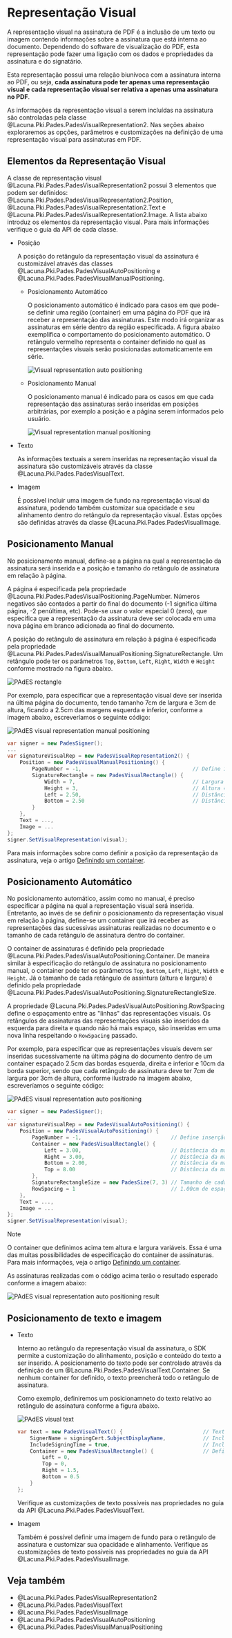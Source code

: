 ﻿# Representação Visual

A representação visual na assinatura de PDF é a inclusão de um texto ou imagem contendo informações sobre a assinatura
que está interna ao documento. Dependendo do software de visualização do PDF, esta representação pode fazer uma ligação
com os dados e propriedades da assinatura e do signatário.

Esta representação possui uma relação biunívoca com a assinatura interna ao PDF, ou seja, **cada assinatura pode ter
apenas uma representação visual e cada representação visual ser relativa a apenas uma assinatura no PDF**.

As informações da representação visual a serem incluídas na assinatura são controladas pela classe
@Lacuna.Pki.Pades.PadesVisualRepresentation2. Nas seções abaixo exploraremos as opções, parâmetros e customizações na
definição de uma representação visual para assinaturas em PDF.

## Elementos da Representação Visual

A classe de representação visual @Lacuna.Pki.Pades.PadesVisualRepresentation2 possui 3 elementos que podem ser definidos:
@Lacuna.Pki.Pades.PadesVisualRepresentation2.Position, @Lacuna.Pki.Pades.PadesVisualRepresentation2.Text e
@Lacuna.Pki.Pades.PadesVisualRepresentation2.Image. A lista abaixo introduz os elementos da representação visual.
Para mais informações verifique o guia da API de cada classe.

* Posição

  A posição do retângulo da representação visual da assinatura é customizável através das classes
  @Lacuna.Pki.Pades.PadesVisualAutoPositioning e @Lacuna.Pki.Pades.PadesVisualManualPositioning.

  * Posicionamento Automático

    O posicionamento automático é indicado para casos em que pode-se definir uma região (container) em uma página do PDF
	que irá receber a representação das assinaturas. Este modo irá organizar as assinaturas em série dentro da região
	especificada. A figura abaixo exemplifica o comportamento do posicionamento automático. O retângulo vermelho representa
	o container definido no qual as representações visuais serão posicionadas automaticamente em série.

    ![Visual representation auto positioning](../../../../../../images/pki-sdk/visual-rep-result-mini.png)

  * Posicionamento Manual

    O posicionamento manual é indicado para os casos em que cada representação das assinaturas serão inseridas em posições
    arbitrárias, por exemplo a posição e a página serem informados pelo usuário.

    ![Visual representation manual positioning](../../../../../../images/pki-sdk/visual-rep-manual-mini.png)

* Texto

  As informações textuais a serem inseridas na representação visual da assinatura são customizáveis através da classe
  @Lacuna.Pki.Pades.PadesVisualText.

* Imagem

  É possível incluir uma imagem de fundo na representação visual da assinatura, podendo também customizar sua opacidade
  e seu alinhamento dentro do retângulo da representação visual. Estas opções são definidas através da classe
  @Lacuna.Pki.Pades.PadesVisualImage.

## Posicionamento Manual

No posicionamento manual, define-se a página na qual a representação da assinatura será inserida e a posição e tamanho
do retângulo de assinatura em relação à página.

A página é especificada pela propriedade @Lacuna.Pki.Pades.PadesVisualPositioning.PageNumber. Números negativos são
contados a partir do final do documento (-1 significa última página, -2 penúltima, etc). Pode-se usar o valor especial
0 (zero), que especifica que a representação da assinatura deve ser colocada em uma nova página em branco adicionada
ao final do documento.

A posição do retângulo de assinatura em relação à página é especificada pela propriedade
@Lacuna.Pki.Pades.PadesVisualManualPositioning.SignatureRectangle. Um retângulo pode ter os parâmetros `Top`, `Bottom`,
`Left`, `Right`, `Width` e `Height` conforme mostrado na figura abaixo.

![PAdES rectangle](../../../../../../images/pki-sdk/pades-rectangle.png)

Por exemplo, para especificar que a representação visual deve ser inserida na última página do documento, tendo tamanho
7cm de largura e 3cm de altura, ficando a 2.5cm das margens esquerda e inferior, conforme a imagem abaixo, escreveríamos
o seguinte código:

![PAdES visual representation manual positioning](../../../../../../images/pki-sdk/pades-visual-rep-manual-pos.png)

```cs
var signer = new PadesSigner();
...
var signatureVisualRep = new PadesVisualRepresentation2() {
    Position = new PadesVisualManualPositioning() {
        PageNumber = -1,                                    // Define inserção na última página do documento
        SignatureRectangle = new PadesVisualRectangle() {
            Width = 7,                                      // Largura = 7cm
            Height = 3,                                     // Altura = 3cm
            Left = 2.50,                                    // Distância da margem esquerda = 2.50cm
            Bottom = 2.50                                   // Distância da margem inferior = 2.50cm
        }
    },
    Text = ...,
    Image = ...
};
signer.SetVisualRepresentation(visual);
 ```

Para mais informações sobre como definir a posição da representação da assinatura, veja o artigo
[Definindo um container](containers.md).

## Posicionamento Automático

No posicionamento automático, assim como no manual, é preciso especificar a página na qual a representação visual será
inserida. Entretanto, ao invés de se definir o posicionamento da representação visual em relação à página, define-se um
container que irá receber as representações das sucessivas assinaturas realizadas no documento e o tamanho de cada
retângulo de assinatura dentro do container.

O container de assinaturas é definido pela propriedade @Lacuna.Pki.Pades.PadesVisualAutoPositioning.Container. De
maneira similar à especificação do retângulo de assinatura no posicionamento manual, o container pode ter os parâmetros
`Top`, `Bottom`, `Left`, `Right`, `Width` e `Height`. Já o tamanho de cada retângulo de assintura (altura e largura) é
definido pela propriedade @Lacuna.Pki.Pades.PadesVisualAutoPositioning.SignatureRectangleSize.

A propriedade @Lacuna.Pki.Pades.PadesVisualAutoPositioning.RowSpacing define o espaçamento entre as "linhas" das
representações visuais. Os retângulos de assinaturas das representações visuais são inseridos da esquerda para direita e
quando não há mais espaço, são inseridas em uma nova linha respeitando o `RowSpacing` passado.

Por exemplo, para especificar que as representações visuais devem ser inseridas sucessivamente na última página do
documento dentro de um container espaçado 2.5cm das bordas esquerda, direita e inferior e 10cm da borda superior, sendo
que cada retângulo de assinatura deve ter 7cm de largura por 3cm de altura, conforme ilustrado na imagem abaixo,
escreveríamos o seguinte código:

![PAdES visual representation auto positioning](../../../../../../images/pki-sdk/auto-positioning.png)

```cs
var signer = new PadesSigner();
...
var signatureVisualRep = new PadesVisualAutoPositioning() {
    Position = new PadesVisualAutoPositioning() {
        PageNumber = -1,                             // Define inserção na última página do documento
        Container = new PadesVisualRectangle() {
            Left = 3.00,                             // Distância da margem esquerda = 3.00cm
            Right = 3.00,                            // Distância da margem direita = 3.00cm
            Bottom = 2.00,                           // Distância da margem inferior = 2.00cm
            Top = 8.00                               // Distância da margem superior = 8.00cm
        },
        SignatureRectangleSize = new PadesSize(7, 3) // Tamanho de cada retângulo de assinatura (largura x altura),
        RowSpacing = 1                               // 1.00cm de espaçamento entre linhas
    },
    Text = ...,
    Image = ...
};
signer.SetVisualRepresentation(visual);
```

> [!NOTE]
> O container que definimos acima tem altura e largura variáveis. Essa é uma das muitas possibilidades de especificação
> do container de assinaturas. Para mais informações, veja o artigo [Definindo um container](containers.md).

As assinaturas realizadas com o código acima terão o resultado esperado conforme a imagem abaixo:

![PAdES visual representation auto positioning result](../../../../../../images/pki-sdk/visual-rep-result.png)

## Posicionamento de texto e imagem

* Texto

  Interno ao retângulo da representação visual da assinatura, o SDK permite a customização do alinhamento, posição e
  conteúdo do texto a ser inserido. A posicionamento do texto pode ser controlado através da definição de um
  @Lacuna.Pki.Pades.PadesVisualText.Container. Se nenhum container for definido, o texto preencherá todo o retângulo
  de assinatura.

  Como exemplo, definiremos um posicionamneto do texto relativo ao retângulo de assinatura conforme a figura abaixo.

  ![PAdES visual text](../../../../../../images/pki-sdk/pades-visual-text.png)

  ```cs
  var text = new PadesVisualText() {                          // Texto da representação visual
      SignerName = signingCert.SubjectDisplayName,            // Inclui o nome do signatário
      IncludeSigningTime = true,                              // Inclui a data da assinatura
      Container = new PadesVisualRectangle() {                // Define container do texto
          Left = 0,
          Top = 0,
          Right = 1.5,
          Bottom = 0.5
      }
  };
  ```

  Verifique as customizações de texto possíveis nas propriedades no guia da API @Lacuna.Pki.Pades.PadesVisualText.

* Imagem

  Também é possível definir uma imagem de fundo para o retângulo de assinatura e customizar sua opacidade e alinhamento.
  Verifique as customizações de texto possíveis nas propriedades no guia da API @Lacuna.Pki.Pades.PadesVisualImage.

## Veja também
* @Lacuna.Pki.Pades.PadesVisualRepresentation2
* @Lacuna.Pki.Pades.PadesVisualText
* @Lacuna.Pki.Pades.PadesVisualImage
* @Lacuna.Pki.Pades.PadesVisualAutoPositioning
* @Lacuna.Pki.Pades.PadesVisualManualPositioning
